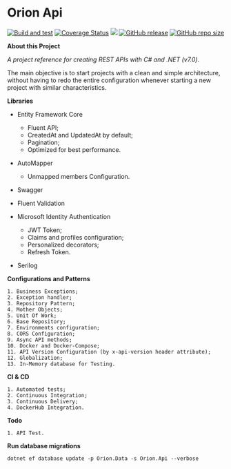 # **Orion Api**

[![Build and test](https://github.com/vanderlan/Orion-Api/actions/workflows/dotnet.yml/badge.svg)](https://github.com/vanderlan/Orion-Api/actions/workflows/dotnet.yml) [![Coverage Status](https://coveralls.io/repos/github/vanderlan/Orion-Api/badge.svg)](https://coveralls.io/github/vanderlan/Orion-Api) <a href="https://codeclimate.com/github/vanderlan/Orion-Api/maintainability"><img src="https://api.codeclimate.com/v1/badges/692bddf02255681fe599/maintainability" /></a> [![GitHub release](https://img.shields.io/github/release/vanderlan/Orion-Api.svg)](https://GitHub.com/vanderlan/Orion-Api/) [![GitHub repo size](https://img.shields.io/github/repo-size/vanderlan/Orion-Api)](https://github.com/vanderlan/Orion-Api)

**About this Project**

*A project reference for creating REST APIs with C# and .NET (v7.0).*

The main objective is to start projects with a clean and simple architecture, without having to redo the entire configuration whenever starting a new project with similar characteristics.

**Libraries**

+ Entity Framework Core
	+ Fluent API;
	+ CreatedAt and UpdatedAt by default;
	+ Pagination;
	+ Optimized for best performance.

+ AutoMapper
	+ Unmapped members Configuration.
+ Swagger
+ Fluent Validation
+ Microsoft Identity Authentication
	+ JWT Token;
	+ Claims and profiles configuration;
	+ Personalized decorators;
	+ Refresh Token.

+ Serilog

**Configurations and Patterns**

	1. Business Exceptions;
	2. Exception handler;
	3. Repository Pattern;
	4. Mother Objects;
	5. Unit Of Work;
	6. Base Repository;
	7. Environments configuration;
	8. CORS Configuration;
	9. Async API methods;
	10. Docker and Docker-Compose;
	11. API Version Configuration (by x-api-version header attribute);
	12. Globalization;
	13. In-Memory database for Testing.

**CI & CD**

	1. Automated tests;
	2. Continuous Integration;
	3. Continuous Delivery;
	4. DockerHub Integration.

**Todo**

	1. API Test.

**Run database migrations**
	
	dotnet ef database update -p Orion.Data -s Orion.Api --verbose